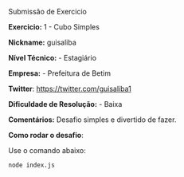 Submissão de Exercicio

**Exercicio:** 1 - Cubo Simples

**Nickname:** guisaliba

**Nível Técnico:** - Estagiário

**Empresa:** - Prefeitura de Betim

**Twitter**: https://twitter.com/guisaliba1

**Dificuldade de Resolução:** - Baixa

**Comentários:** Desafio simples e divertido de fazer.

**Como rodar o desafio**:

Use o comando abaixo:

```bash
node index.js
```

